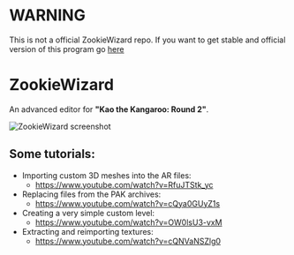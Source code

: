 # WARNING
This is not a official ZookieWizard repo. If you want to get stable and official version of this program go [here](https://github.com/Flower35/ZookieWizard)

# ZookieWizard
An advanced editor for **"Kao the Kangaroo: Round 2"**.

![ZookieWizard screenshot](https://i.imgur.com/Ey7ji7X.png)

## Some tutorials:
 * Importing custom 3D meshes into the AR files:
   * https://www.youtube.com/watch?v=RfuJTStk_yc
 * Replacing files from the PAK archives:
   * https://www.youtube.com/watch?v=cQya0GUyZ1s
 * Creating a very simple custom level:
   * https://www.youtube.com/watch?v=OW0lsU3-vxM
 * Extracting and reimporting textures:
   * https://www.youtube.com/watch?v=cQNVaNSZlg0
